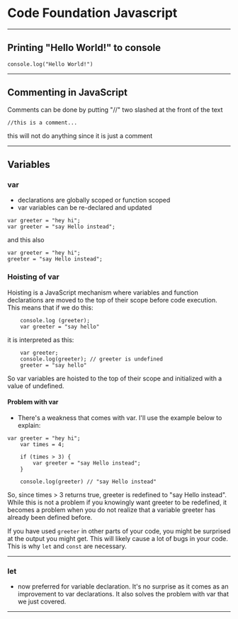 # Code Foundation Javascript

---------------------------------------

## Printing "Hello World!" to console
```
console.log("Hello World!")
```
---------------------------------------

## Commenting in JavaScript

Comments can be done by putting "//" two slashed at the front of the text 
```
//this is a comment...
```
this will not do anything since it is just a comment 

---------------------------------------
## Variables

### var
- declarations are globally scoped or function scoped
- var variables can be re-declared and updated
```
var greeter = "hey hi";
var greeter = "say Hello instead";
```

and this also

```
var greeter = "hey hi";
greeter = "say Hello instead";
```

### Hoisting of var
Hoisting is a JavaScript mechanism where variables and function declarations are moved to the top of their scope before code execution. This means that if we do this:

```
    console.log (greeter);
    var greeter = "say hello"
```

it is interpreted as this:

```
    var greeter;
    console.log(greeter); // greeter is undefined
    greeter = "say hello"
```
So var variables are hoisted to the top of their scope and initialized with a value of undefined.

#### Problem with var
- There's a weakness that comes with  var. I'll use the example below to explain:

```
var greeter = "hey hi";
    var times = 4;

    if (times > 3) {
        var greeter = "say Hello instead"; 
    }
    
    console.log(greeter) // "say Hello instead"

```
So, since times > 3 returns true, greeter is redefined  to "say Hello instead". While this is not a problem if you knowingly want greeter to be redefined, it becomes a problem when you do not realize that a variable greeter has already been defined before.

If you have used `greeter` in other parts of your code, you might be surprised at the output you might get. This will likely cause a lot of bugs in your code. This is why `let` and `const` are necessary.

---------------------------------------
### let 
- now preferred for variable declaration. It's no surprise as it comes as an improvement to var declarations. It also solves the problem with var that we just covered.


---------------------------------------